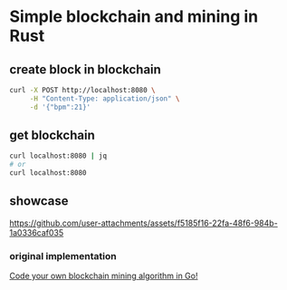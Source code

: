 # Simple blockchain and mining in Rust


## create block in blockchain
```bash
curl -X POST http://localhost:8080 \
     -H "Content-Type: application/json" \
     -d '{"bpm":21}'
```

## get blockchain
```bash
curl localhost:8080 | jq
# or
curl localhost:8080 
```


## showcase




https://github.com/user-attachments/assets/f5185f16-22fa-48f6-984b-1a0336caf035



### original implementation
[Code your own blockchain mining algorithm in Go!](https://mycoralhealth.medium.com/code-your-own-blockchain-mining-algorithm-in-go-82c6a71aba1f)
